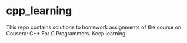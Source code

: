 # cpp_learning
This repo contains solutions to homework assignments of the course on Cousera: C++ For C Programmers. Keep learning!
